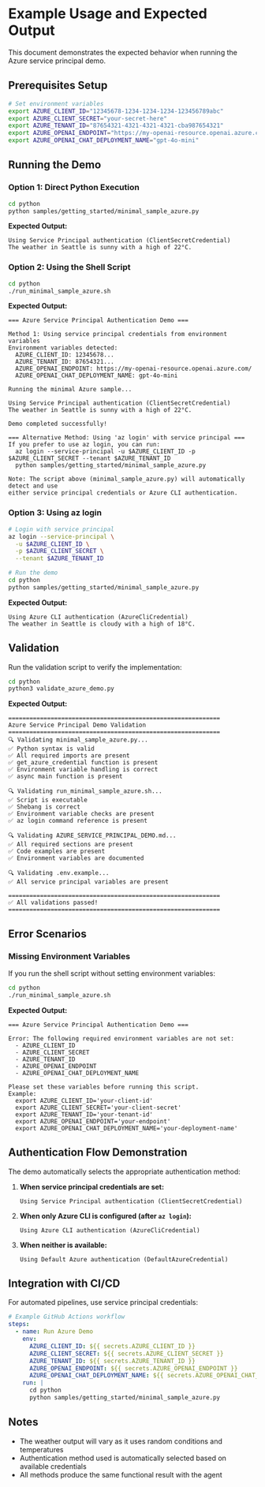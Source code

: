# Example Usage and Expected Output

This document demonstrates the expected behavior when running the Azure service principal demo.

## Prerequisites Setup

```bash
# Set environment variables
export AZURE_CLIENT_ID="12345678-1234-1234-1234-123456789abc"
export AZURE_CLIENT_SECRET="your-secret-here"
export AZURE_TENANT_ID="87654321-4321-4321-4321-cba987654321"
export AZURE_OPENAI_ENDPOINT="https://my-openai-resource.openai.azure.com/"
export AZURE_OPENAI_CHAT_DEPLOYMENT_NAME="gpt-4o-mini"
```

## Running the Demo

### Option 1: Direct Python Execution

```bash
cd python
python samples/getting_started/minimal_sample_azure.py
```

**Expected Output:**
```
Using Service Principal authentication (ClientSecretCredential)
The weather in Seattle is sunny with a high of 22°C.
```

### Option 2: Using the Shell Script

```bash
cd python
./run_minimal_sample_azure.sh
```

**Expected Output:**
```
=== Azure Service Principal Authentication Demo ===

Method 1: Using service principal credentials from environment variables
Environment variables detected:
  AZURE_CLIENT_ID: 12345678...
  AZURE_TENANT_ID: 87654321...
  AZURE_OPENAI_ENDPOINT: https://my-openai-resource.openai.azure.com/
  AZURE_OPENAI_CHAT_DEPLOYMENT_NAME: gpt-4o-mini

Running the minimal Azure sample...

Using Service Principal authentication (ClientSecretCredential)
The weather in Seattle is sunny with a high of 22°C.

Demo completed successfully!

=== Alternative Method: Using 'az login' with service principal ===
If you prefer to use az login, you can run:
  az login --service-principal -u $AZURE_CLIENT_ID -p $AZURE_CLIENT_SECRET --tenant $AZURE_TENANT_ID
  python samples/getting_started/minimal_sample_azure.py

Note: The script above (minimal_sample_azure.py) will automatically detect and use
either service principal credentials or Azure CLI authentication.
```

### Option 3: Using az login

```bash
# Login with service principal
az login --service-principal \
  -u $AZURE_CLIENT_ID \
  -p $AZURE_CLIENT_SECRET \
  --tenant $AZURE_TENANT_ID

# Run the demo
cd python
python samples/getting_started/minimal_sample_azure.py
```

**Expected Output:**
```
Using Azure CLI authentication (AzureCliCredential)
The weather in Seattle is cloudy with a high of 18°C.
```

## Validation

Run the validation script to verify the implementation:

```bash
cd python
python3 validate_azure_demo.py
```

**Expected Output:**
```
============================================================
Azure Service Principal Demo Validation
============================================================
🔍 Validating minimal_sample_azure.py...
✅ Python syntax is valid
✅ All required imports are present
✅ get_azure_credential function is present
✅ Environment variable handling is correct
✅ async main function is present

🔍 Validating run_minimal_sample_azure.sh...
✅ Script is executable
✅ Shebang is correct
✅ Environment variable checks are present
✅ az login command reference is present

🔍 Validating AZURE_SERVICE_PRINCIPAL_DEMO.md...
✅ All required sections are present
✅ Code examples are present
✅ Environment variables are documented

🔍 Validating .env.example...
✅ All service principal variables are present

============================================================
✅ All validations passed!
============================================================
```

## Error Scenarios

### Missing Environment Variables

If you run the shell script without setting environment variables:

```bash
cd python
./run_minimal_sample_azure.sh
```

**Expected Output:**
```
=== Azure Service Principal Authentication Demo ===

Error: The following required environment variables are not set:
  - AZURE_CLIENT_ID
  - AZURE_CLIENT_SECRET
  - AZURE_TENANT_ID
  - AZURE_OPENAI_ENDPOINT
  - AZURE_OPENAI_CHAT_DEPLOYMENT_NAME

Please set these variables before running this script.
Example:
  export AZURE_CLIENT_ID='your-client-id'
  export AZURE_CLIENT_SECRET='your-client-secret'
  export AZURE_TENANT_ID='your-tenant-id'
  export AZURE_OPENAI_ENDPOINT='your-endpoint'
  export AZURE_OPENAI_CHAT_DEPLOYMENT_NAME='your-deployment-name'
```

## Authentication Flow Demonstration

The demo automatically selects the appropriate authentication method:

1. **When service principal credentials are set:**
   ```
   Using Service Principal authentication (ClientSecretCredential)
   ```

2. **When only Azure CLI is configured (after `az login`):**
   ```
   Using Azure CLI authentication (AzureCliCredential)
   ```

3. **When neither is available:**
   ```
   Using Default Azure authentication (DefaultAzureCredential)
   ```

## Integration with CI/CD

For automated pipelines, use service principal credentials:

```yaml
# Example GitHub Actions workflow
steps:
  - name: Run Azure Demo
    env:
      AZURE_CLIENT_ID: ${{ secrets.AZURE_CLIENT_ID }}
      AZURE_CLIENT_SECRET: ${{ secrets.AZURE_CLIENT_SECRET }}
      AZURE_TENANT_ID: ${{ secrets.AZURE_TENANT_ID }}
      AZURE_OPENAI_ENDPOINT: ${{ secrets.AZURE_OPENAI_ENDPOINT }}
      AZURE_OPENAI_CHAT_DEPLOYMENT_NAME: ${{ secrets.AZURE_OPENAI_CHAT_DEPLOYMENT_NAME }}
    run: |
      cd python
      python samples/getting_started/minimal_sample_azure.py
```

## Notes

- The weather output will vary as it uses random conditions and temperatures
- Authentication method used is automatically selected based on available credentials
- All methods produce the same functional result with the agent
